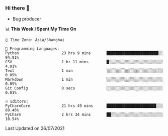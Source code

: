 ### Hi there 👋
* Bug producer
<!--START_SECTION:waka-->
📊 **This Week I Spent My Time On** 

```text
⌚︎ Time Zone: Asia/Shanghai

💬 Programming Languages: 
Python                   23 hrs 9 mins       ███████████████████████░░   94.91% 
CSV                      1 hr 11 mins        █░░░░░░░░░░░░░░░░░░░░░░░░   4.91% 
Text                     1 min               ░░░░░░░░░░░░░░░░░░░░░░░░░   0.09% 
Markdown                 1 min               ░░░░░░░░░░░░░░░░░░░░░░░░░   0.09% 
Git Config               0 secs              ░░░░░░░░░░░░░░░░░░░░░░░░░   0.01%

🔥 Editors: 
PyCharmCore              21 hrs 49 mins      ██████████████████████░░░   89.46% 
PyCharm                  2 hrs 34 mins       ██░░░░░░░░░░░░░░░░░░░░░░░   10.54%

```


 Last Updated on 26/07/2021
<!--END_SECTION:waka-->
